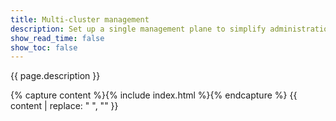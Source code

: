 ```yaml
---
title: Multi-cluster management
description: Set up a single management plane to simplify administration of multiple Calico Enterprise installations by connecting the individual clusters together through a centralized management cluster.
show_read_time: false
show_toc: false
---
```


{{ page.description }}

{% capture content %}{% include index.html %}{% endcapture %}
{{ content | replace: "    ", "" }}
